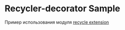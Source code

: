 # Recycler-decorator Sample

Пример использования модуля [recycle extension](../recycler-decorator)
